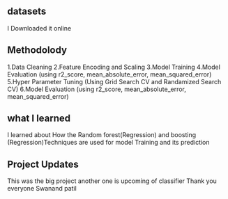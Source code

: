 ## datasets
I Downloaded it online

## Methodolody
1.Data Cleaning
2.Feature Encoding and Scaling
3.Model Training
4.Model Evaluation (using r2_score, mean_absolute_error, mean_squared_error)
5.Hyper Parameter Tuning (Using Grid Search CV and Randamized Search CV)
6.Model Evaluation (using r2_score, mean_absolute_error, mean_squared_error)

## what I learned
I learned about How the Random forest(Regression) and boosting (Regression)Techniques are used for model Training and its prediction

## Project Updates
This was the big project another one is upcoming of classifier
Thank you everyone
Swanand patil
